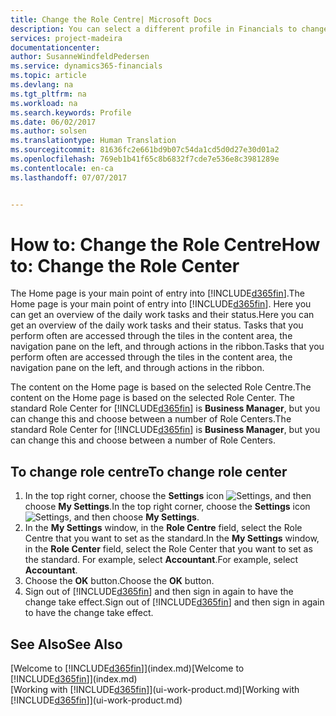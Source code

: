 ```yaml
---
title: Change the Role Centre| Microsoft Docs
description: You can select a different profile in Financials to change what you see on your Home page.
services: project-madeira
documentationcenter: 
author: SusanneWindfeldPedersen
ms.service: dynamics365-financials
ms.topic: article
ms.devlang: na
ms.tgt_pltfrm: na
ms.workload: na
ms.search.keywords: Profile
ms.date: 06/02/2017
ms.author: solsen
ms.translationtype: Human Translation
ms.sourcegitcommit: 81636fc2e661bd9b07c54da1cd5d0d27e30d01a2
ms.openlocfilehash: 769eb1b41f65c8b6832f7cde7e536e8c3981289e
ms.contentlocale: en-ca
ms.lasthandoff: 07/07/2017


---
```

# <a name="how-to-change-the-role-center"></a><span data-ttu-id="06f09-103">How to: Change the Role Centre</span><span class="sxs-lookup"><span data-stu-id="06f09-103">How to: Change the Role Center</span></span>
<span data-ttu-id="06f09-104">The Home page is your main point of entry into [!INCLUDE[d365fin](includes/d365fin_md.md)].</span><span class="sxs-lookup"><span data-stu-id="06f09-104">The Home page is your main point of entry into [!INCLUDE[d365fin](includes/d365fin_md.md)].</span></span> <span data-ttu-id="06f09-105">Here you can get an overview of the daily work tasks and their status.</span><span class="sxs-lookup"><span data-stu-id="06f09-105">Here you can get an overview of the daily work tasks and their status.</span></span> <span data-ttu-id="06f09-106">Tasks that you perform often are accessed through the tiles in the content area, the navigation pane on the left, and through actions in the ribbon.</span><span class="sxs-lookup"><span data-stu-id="06f09-106">Tasks that you perform often are accessed through the tiles in the content area, the navigation pane on the left, and through actions in the ribbon.</span></span>

<span data-ttu-id="06f09-107">The content on the Home page is based on the selected Role Centre.</span><span class="sxs-lookup"><span data-stu-id="06f09-107">The content on the Home page is based on the selected Role Center.</span></span> <span data-ttu-id="06f09-108">The standard Role Center for [!INCLUDE[d365fin](includes/d365fin_md.md)] is **Business Manager**, but you can change this and choose between a number of Role Centers.</span><span class="sxs-lookup"><span data-stu-id="06f09-108">The standard Role Center for [!INCLUDE[d365fin](includes/d365fin_md.md)] is **Business Manager**, but you can change this and choose between a number of Role Centers.</span></span>

## <a name="to-change-role-center"></a><span data-ttu-id="06f09-109">To change role centre</span><span class="sxs-lookup"><span data-stu-id="06f09-109">To change role center</span></span>
1. <span data-ttu-id="06f09-110">In the top right corner, choose the **Settings** icon ![Settings](media/ui-experience/settings_icon_small.png "Settings icon for role center"), and then choose **My Settings**.</span><span class="sxs-lookup"><span data-stu-id="06f09-110">In the top right corner, choose the **Settings** icon ![Settings](media/ui-experience/settings_icon_small.png "Settings icon for role center"), and then choose **My Settings**.</span></span>
2. <span data-ttu-id="06f09-111">In the **My Settings** window, in the **Role Centre** field, select the Role Centre that you want to set as the standard.</span><span class="sxs-lookup"><span data-stu-id="06f09-111">In the **My Settings** window, in the **Role Center** field, select the Role Center that you want to set as the standard.</span></span> <span data-ttu-id="06f09-112">For example, select **Accountant**.</span><span class="sxs-lookup"><span data-stu-id="06f09-112">For example, select **Accountant**.</span></span>
3. <span data-ttu-id="06f09-113">Choose the **OK** button.</span><span class="sxs-lookup"><span data-stu-id="06f09-113">Choose the **OK** button.</span></span>
4. <span data-ttu-id="06f09-114">Sign out of [!INCLUDE[d365fin](includes/d365fin_md.md)] and then sign in again to have the change take effect.</span><span class="sxs-lookup"><span data-stu-id="06f09-114">Sign out of [!INCLUDE[d365fin](includes/d365fin_md.md)] and then sign in again to have the change take effect.</span></span>

## <a name="see-also"></a><span data-ttu-id="06f09-115">See Also</span><span class="sxs-lookup"><span data-stu-id="06f09-115">See Also</span></span>
<span data-ttu-id="06f09-116">[Welcome to [!INCLUDE[d365fin](includes/d365fin_md.md)]](index.md)</span><span class="sxs-lookup"><span data-stu-id="06f09-116">[Welcome to [!INCLUDE[d365fin](includes/d365fin_md.md)]](index.md)</span></span>  
<span data-ttu-id="06f09-117">[Working with [!INCLUDE[d365fin](includes/d365fin_md.md)]](ui-work-product.md)</span><span class="sxs-lookup"><span data-stu-id="06f09-117">[Working with [!INCLUDE[d365fin](includes/d365fin_md.md)]](ui-work-product.md)</span></span>  

